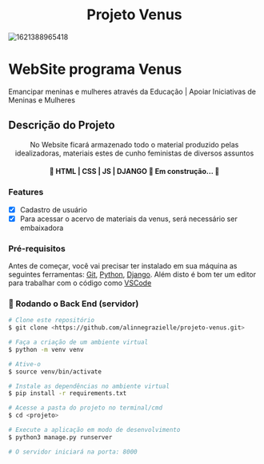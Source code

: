  #  <h1 align="center">Projeto Venus</h1>
  ![1621388965418](https://user-images.githubusercontent.com/23532298/120011008-32aab980-bfb4-11eb-90cf-e4b6aae07c99.jpeg)

# WebSite programa Venus

Emancipar meninas e mulheres através da Educação | Apoiar Iniciativas de Meninas e Mulheres

## Descrição do Projeto
<p align="center">No Website ficará armazenado todo o material produzido pelas idealizadoras, materiais estes de cunho feministas de diversos assuntos</p>

<h4 align="center"> 
	🚧  HTML | CSS | JS | DJANGO 🚀 Em construção...  🚧
</h4>

### Features

- [x] Cadastro de usuário
- [x] Para acessar o acervo de materiais da venus, será necessário ser embaixadora

### Pré-requisitos

Antes de começar, você vai precisar ter instalado em sua máquina as seguintes ferramentas:
[Git](https://git-scm.com), [Python](https://www.python.org/downloads/), [Django](https://www.djangoproject.com/download/). 
Além disto é bom ter um editor para trabalhar com o código como [VSCode](https://code.visualstudio.com/)

### 🎲 Rodando o Back End (servidor)

```bash
# Clone este repositório
$ git clone <https://github.com/alinnegrazielle/projeto-venus.git>

# Faça a criação de um ambiente virtual
$ python -m venv venv

# Ative-o
$ source venv/bin/activate

# Instale as dependências no ambiente virtual
$ pip install -r requirements.txt

# Acesse a pasta do projeto no terminal/cmd
$ cd <projeto>

# Execute a aplicação em modo de desenvolvimento
$ python3 manage.py runserver

# O servidor iniciará na porta: 8000
```

